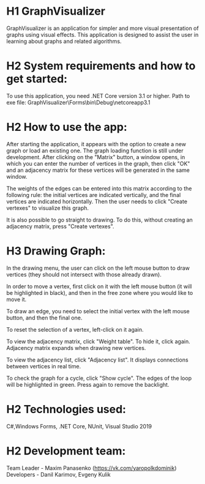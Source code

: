 # H1 GraphVisualizer

GraphVisualizer is an application for simpler and more visual presentation of graphs using
visual effects. This application is designed to assist the user in learning about graphs and 
related algorithms.

# H2 System requirements and how to get started:

To use this application, you need .NET Core version 3.1 or higher.
Path to exe file: GraphVisualizer\Forms\bin\Debug\netcoreapp3.1

# H2 How to use the app:

After starting the application, it appears with the option to create a new graph or load an existing one.
The graph loading function is still under development. 
After clicking on the "Matrix" button, a window opens, in which you can enter the number of vertices 
in the graph, then click "OK" and an adjacency matrix for these vertices will be generated in the same 
window.

The weights of the edges can be entered into this matrix according to the following rule: the initial 
vertices are indicated vertically, and the final vertices are indicated horizontally.
Then the user needs to click "Create vertexes" to visualize this graph.

It is also possible to go straight to drawing. To do this, without creating an adjacency matrix, press
"Create vertexes".

# H3 Drawing Graph:

In the drawing menu, the user can click on the left mouse button to draw vertices (they should not 
intersect with those already drawn).

In order to move a vertex, first click on it with the left mouse button (it will be highlighted in black), 
and then in the free zone where you would like to move it.

To draw an edge, you need to select the initial vertex with the left mouse button, and then the final one.

To reset the selection of a vertex, left-click on it again.

To view the adjacency matrix, click "Weight table". To hide it, click again. Adjacency matrix expands when 
drawing new vertices.

To view the adjacency list, click "Adjacency list". It displays connections between vertices in real time.

To check the graph for a cycle, click "Show cycle". The edges of the loop will be highlighted in green. 
Press again to remove the backlight.

# H2 Technologies used:

C#,Windows Forms, .NET Core, NUnit, Visual Studio 2019

# H2 Development team:

Team Leader - Maxim Panasenko (https://vk.com/yaropolkdominik)
Developers - Danil Karimov, Evgeny Kulik


